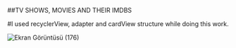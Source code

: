 ##TV SHOWS, MOVIES AND THEIR IMDBS

#I used recyclerView, adapter and cardView structure while doing this work.





![Ekran Görüntüsü (176)](https://user-images.githubusercontent.com/109277079/219492404-4a0b880d-06e0-4298-917d-d2cb19514d71.png)
